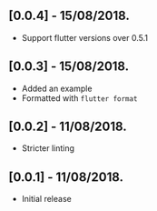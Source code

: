 ## [0.0.4] - 15/08/2018.

* Support flutter versions over 0.5.1

## [0.0.3] - 15/08/2018.

* Added an example
* Formatted with `flutter format`


## [0.0.2] - 11/08/2018.

* Stricter linting

## [0.0.1] - 11/08/2018.

* Initial release
